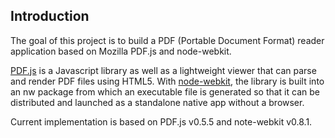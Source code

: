 Introduction
------------

The goal of this project is to build a PDF (Portable Document Format) reader application based on Mozilla PDF.js and node-webkit. 

[PDF.js](https://github.com/mozilla/pdf.js) is a Javascript library as well as a lightweight viewer that can parse and render PDF files using HTML5.  With [node-webkit](https://github.com/rogerwang/node-webkit), the library is built into an nw package from which an executable file is generated so that it can be distributed and launched as a standalone native app without a browser.

Current implementation is based on PDF.js v0.5.5 and note-webkit v0.8.1.
